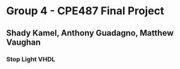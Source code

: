 # Group 4 - CPE487 Final Project
## Shady Kamel, Anthony Guadagno, Matthew Vaughan
### Stop Light VHDL
